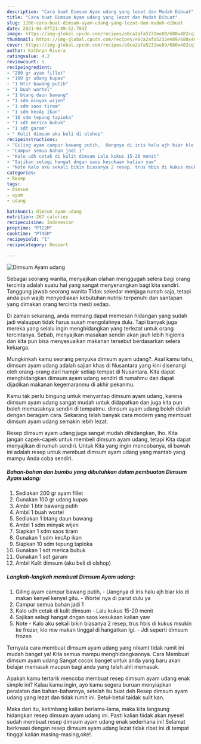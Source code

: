 ```yaml
---
description: "Cara buat Dimsum Ayam udang yang lezat dan Mudah Dibuat"
title: "Cara buat Dimsum Ayam udang yang lezat dan Mudah Dibuat"
slug: 1166-cara-buat-dimsum-ayam-udang-yang-lezat-dan-mudah-dibuat
date: 2021-04-07T21:49:52.784Z
image: https://img-global.cpcdn.com/recipes/e8ca2afa5232ee89/680x482cq70/dimsum-ayam-udang-foto-resep-utama.jpg
thumbnail: https://img-global.cpcdn.com/recipes/e8ca2afa5232ee89/680x482cq70/dimsum-ayam-udang-foto-resep-utama.jpg
cover: https://img-global.cpcdn.com/recipes/e8ca2afa5232ee89/680x482cq70/dimsum-ayam-udang-foto-resep-utama.jpg
author: Kathryn Rivera
ratingvalue: 4.2
reviewcount: 5
recipeingredient:
- "200 gr ayam fillet"
- "100 gr udang kupas"
- "1 btir bawang putih"
- "1 buah wortel"
- "1 btang daun bawang"
- "1 sdm minyak wijen"
- "1 sdm saos tiram"
- "1 sdm kecAp ikan"
- "10 sdm tepung tapioka"
- "1 sdt merica bubuk"
- "1 sdt garam"
- " Kulit dimsum aku beli di olshop"
recipeinstructions:
- "Giling ayam campur bawang putih,  Uangnya di iris halu ajh biar klo di makan kenyel kenyel gitu.  Wortel nya di parut dulu ya"
- "Campur semua bahan jadi 1"
- "Kalo udh cetak di kulit dimsum Lalu kukus 15-20 menit"
- "Sajikan selagi hangat dngan saos kesukaan kalian yaw"
- "Note Kalo aku sekali bikin biasanya 2 resep, trus hbis di kukus msukin ke frezer, klo mw makan tinggal di hangatkan lgi.  Jdi seperti dimsum frozen"
categories:
- Resep
tags:
- dimsum
- ayam
- udang

katakunci: dimsum ayam udang 
nutrition: 267 calories
recipecuisine: Indonesian
preptime: "PT22M"
cooktime: "PT45M"
recipeyield: "1"
recipecategory: Dessert

---
```



![Dimsum Ayam udang](https://img-global.cpcdn.com/recipes/e8ca2afa5232ee89/680x482cq70/dimsum-ayam-udang-foto-resep-utama.jpg)

Sebagai seorang wanita, menyajikan olahan menggugah selera bagi orang tercinta adalah suatu hal yang sangat menyenangkan bagi kita sendiri. Tanggung jawab seorang  wanita Tidak sekedar menjaga rumah saja, tetapi anda pun wajib menyediakan kebutuhan nutrisi terpenuhi dan santapan yang dimakan orang tercinta mesti sedap.

Di zaman  sekarang, anda memang dapat memesan hidangan yang sudah jadi walaupun tidak harus susah mengolahnya dulu. Tapi banyak juga mereka yang selalu ingin menghidangkan yang terlezat untuk orang tercintanya. Sebab, menyajikan masakan sendiri akan jauh lebih higienis dan kita pun bisa menyesuaikan makanan tersebut berdasarkan selera keluarga. 



Mungkinkah kamu seorang penyuka dimsum ayam udang?. Asal kamu tahu, dimsum ayam udang adalah sajian khas di Nusantara yang kini disenangi oleh orang-orang dari hampir setiap tempat di Nusantara. Kita dapat menghidangkan dimsum ayam udang sendiri di rumahmu dan dapat dijadikan makanan kegemaranmu di akhir pekanmu.

Kamu tak perlu bingung untuk menyantap dimsum ayam udang, karena dimsum ayam udang sangat mudah untuk didapatkan dan juga kita pun boleh memasaknya sendiri di tempatmu. dimsum ayam udang boleh diolah dengan beragam cara. Sekarang telah banyak cara modern yang membuat dimsum ayam udang semakin lebih lezat.

Resep dimsum ayam udang juga sangat mudah dihidangkan, lho. Kita jangan capek-capek untuk membeli dimsum ayam udang, tetapi Kita dapat menyajikan di rumah sendiri. Untuk Kita yang ingin mencobanya, di bawah ini adalah resep untuk membuat dimsum ayam udang yang mantab yang mampu Anda coba sendiri.

<!--inarticleads1-->

##### Bahan-bahan dan bumbu yang dibutuhkan dalam pembuatan Dimsum Ayam udang:

1. Sediakan 200 gr ayam fillet
1. Gunakan 100 gr udang kupas
1. Ambil 1 btir bawang putih
1. Ambil 1 buah wortel
1. Sediakan 1 btang daun bawang
1. Ambil 1 sdm minyak wijen
1. Siapkan 1 sdm saos tiram
1. Gunakan 1 sdm kecAp ikan
1. Siapkan 10 sdm tepung tapioka
1. Gunakan 1 sdt merica bubuk
1. Gunakan 1 sdt garam
1. Ambil  Kulit dimsum (aku beli di olshop)




<!--inarticleads2-->

##### Langkah-langkah membuat Dimsum Ayam udang:

1. Giling ayam campur bawang putih,  - Uangnya di iris halu ajh biar klo di makan kenyel kenyel gitu.  - Wortel nya di parut dulu ya
1. Campur semua bahan jadi 1
1. Kalo udh cetak di kulit dimsum - Lalu kukus 15-20 menit
1. Sajikan selagi hangat dngan saos kesukaan kalian yaw
1. Note - Kalo aku sekali bikin biasanya 2 resep, trus hbis di kukus msukin ke frezer, klo mw makan tinggal di hangatkan lgi.  - Jdi seperti dimsum frozen




Ternyata cara membuat dimsum ayam udang yang nikamt tidak rumit ini mudah banget ya! Kita semua mampu menghidangkannya. Cara Membuat dimsum ayam udang Sangat cocok banget untuk anda yang baru akan belajar memasak maupun bagi anda yang telah ahli memasak.

Apakah kamu tertarik mencoba membuat resep dimsum ayam udang enak simple ini? Kalau kamu ingin, ayo kamu segera buruan menyiapkan peralatan dan bahan-bahannya, setelah itu buat deh Resep dimsum ayam udang yang lezat dan tidak rumit ini. Betul-betul taidak sulit kan. 

Maka dari itu, ketimbang kalian berlama-lama, maka kita langsung hidangkan resep dimsum ayam udang ini. Pasti kalian tiidak akan nyesel sudah membuat resep dimsum ayam udang enak sederhana ini! Selamat berkreasi dengan resep dimsum ayam udang lezat tidak ribet ini di tempat tinggal kalian masing-masing,oke!.

